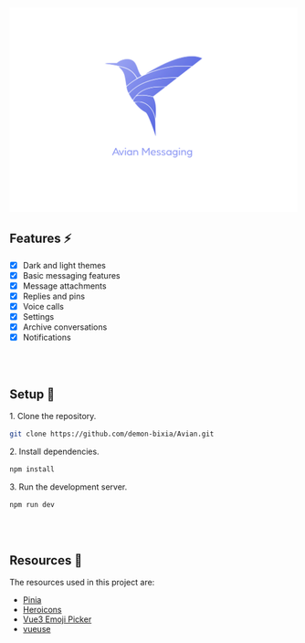 <img src="src/assets/cover.svg"/>

## Features ⚡
- [x] Dark and light themes
- [x] Basic messaging features
- [x] Message attachments
- [x] Replies and pins
- [x] Voice calls
- [x] Settings
- [x] Archive conversations
- [x] Notifications

<br/>
<br/>


## Setup 🔧

<p>1. Clone the repository.</p>

```bash
git clone https://github.com/demon-bixia/Avian.git
```

<p>2. Install dependencies.</p>

```bash
npm install
```

<p>3. Run the development server.</p>

```bash
npm run dev
```
<br/>
<br/>

## Resources 📙

<p>The resources used in this project are:</p>

- <a href="https://pinia.vuejs.org/">Pinia</a>
- <a href="https://heroicons.com/">Heroicons</a>
- <a href="https://github.com/delowardev/vue3-emoji-picker">Vue3 Emoji Picker</a>
- <a href="https://vueuse.org/">vueuse</a>
